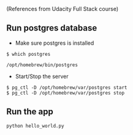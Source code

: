 (References from Udacity Full Stack course)
## Run postgres database
- Make sure postgres is installed
```buildoutcfg
$ which postgres

/opt/homebrew/bin/postgres
```
- Start/Stop the server
```buildoutcfg
$ pg_ctl -D /opt/homebrew/var/postgres start
$ pg_ctl -D /opt/homebrew/var/postgres stop
```
## Run the app
```buildoutcfg
python hello_world.py
```
